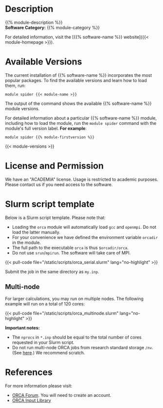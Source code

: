# Description
{{% module-description %}}
<br>
**Software Category:** {{% module-category %}}

For detailed information, visit the [{{% software-name %}} website]({{< module-homepage >}}).

# Available Versions
The current installation of {{% software-name %}} incorporates the most popular packages. To find the available versions and learn how to load them, run:

```
module spider {{< module-name >}}
```

The output of the command shows the available {{% software-name %}} module versions.

For detailed information about a particular {{% software-name %}} module, including how to load the module, run the `module spider` command with the module's full version label. __For example__:
```
module spider {{% module-firstversion %}}
```

{{< module-versions >}}

# License and Permission
We have an "ACADEMIA" license. Usage is restricted to academic purposes. Please contact us if you need access to the software.

# Slurm script template

Below is a Slurm script template. Please note that:

- Loading the `orca` module will automatically load `gcc` and `openmpi`. Do not load the latter manually.
- For your convenience we have defined the environment variable `orcadir` in the module.
- The full path to the executable `orca` is thus `$orcadir/orca`.
- Do not use `srun`/`mpirun`. The software will take care of MPI.

{{< pull-code file="/static/scripts/orca_serial.slurm" lang="no-highlight" >}}

Submit the job in the same directory as `my.inp`.

## Multi-node

For larger calculations, you may run on multiple nodes. The following example will run on a total of 120 cores:

{{< pull-code file="/static/scripts/orca_multinode.slurm" lang="no-highlight" >}}

**Important notes:**
- The `nprocs` in `*.inp` should be equal to the total number of cores requested in your Slurm script.
- Do not run multi-node ORCA jobs from research standard storage `/nv`. (See [here](https://orcaforum.kofo.mpg.de/viewtopic.php?f=8&t=4188&p=17142&hilit=failed+to+store+the+Coulomb+matrix).) We recommend scratch.

# References

For more information please visit:

- [ORCA Forum](https://orcaforum.kofo.mpg.de/app.php/portal). You will need to create an account.
- [ORCA Input Library](https://sites.google.com/site/orcainputlibrary/home)
